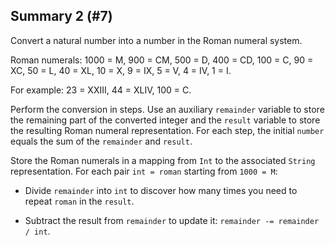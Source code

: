## Summary 2 (#7)

Convert a natural number into a number in the Roman numeral system.

Roman numerals:
1000 = M, 900 = CM, 500 = D, 400 = CD, 100 = C, 90 = XC,
50 = L, 40 = XL, 10 = X, 9 = IX, 5 = V, 4 = IV, 1 = I.

For example: 23 = XXIII, 44 = XLIV, 100 = C.

<div class="hint">

Perform the conversion in steps. Use an auxiliary `remainder`
variable to store the remaining part of the converted integer and the `result`
variable to store the resulting Roman numeral representation. For each step,
the initial `number` equals the sum of the `remainder` and `result`.

Store the Roman numerals in a mapping from `Int` to the associated `String`
representation. For each pair `int = roman` starting from `1000 = M`:

-   Divide `remainder` into `int` to discover how many times you need to repeat
    `roman` in the `result`.

-   Subtract the result from `remainder` to update it: `remainder -= remainder /
    int`.

</div>